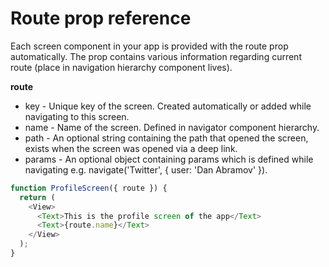 # Route prop reference

Each screen component in your app is provided with the route prop automatically. The prop contains various information regarding current route (place in navigation hierarchy component lives).

**route**
- key - Unique key of the screen. Created automatically or added while navigating to this screen.
- name - Name of the screen. Defined in navigator component hierarchy.
- path - An optional string containing the path that opened the screen, exists when the screen was opened via a deep link.
- params - An optional object containing params which is defined while navigating e.g. navigate('Twitter', { user: 'Dan Abramov' }).

```js
function ProfileScreen({ route }) {
  return (
    <View>
      <Text>This is the profile screen of the app</Text>
      <Text>{route.name}</Text>
    </View>
  );
}
```